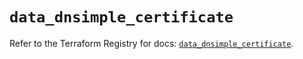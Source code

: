 # `data_dnsimple_certificate`

Refer to the Terraform Registry for docs: [`data_dnsimple_certificate`](https://registry.terraform.io/providers/dnsimple/dnsimple/1.3.1/docs/data-sources/certificate).
